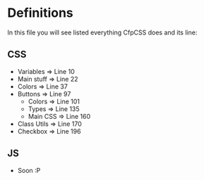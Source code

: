 # Definitions

In this file you will see listed everything CfpCSS does and its line:

## CSS

- Variables => Line 10
- Main stuff => Line 22
- Colors => Line 37
- Buttons => Line 97
  - Colors => Line 101
  - Types => Line 135
  - Main CSS => Line 160
- Class Utils => Line 170
- Checkbox => Line 196

## JS

- Soon :P
